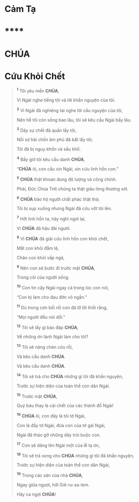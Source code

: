 # Cảm Tạ

# \*\*\*\*

# CHÚA

# Cứu Khỏi Chết

> <sup><b>1</b></sup> Tôi yêu mến **CHÚA**,
>
> Vì Ngài nghe tiếng tôi và lời khẩn nguyện của tôi.
>
> <sup><b>2</b></sup> Vì Ngài đã nghiêng tai nghe lời cầu nguyện của tôi,
>
> Nên hễ tôi còn sống bao lâu, tôi sẽ kêu cầu Ngài bấy lâu.
>
> <sup><b>3</b></sup> Dây sự chết đã quấn lấy tôi,
>
> Nỗi sợ hãi chốn âm phủ đã bắt lấy tôi;
>
> Tôi đã bị nguy khốn và sầu khổ.
>
> <sup><b>4</b></sup> Bấy giờ tôi kêu cầu danh **CHÚA**,
>
> “**CHÚA** ôi, con cầu xin Ngài, xin cứu linh hồn con.”
>
> <sup><b>5</b></sup> **CHÚA** thật khoan dung độ lượng và công chính.
>
> Phải, Đức Chúa Trời chúng ta thật giàu lòng thương xót.
>
> <sup><b>6</b></sup> **CHÚA** bảo hộ người chất phác thật thà;
>
> Tôi bị sụp xuống nhưng Ngài đã cứu vớt tôi lên.
>
> <sup><b>7</b></sup> Hỡi linh hồn ta, hãy nghỉ ngơi lại,
>
> Vì **CHÚA** đã hậu đãi ngươi.
>
> <sup><b>8</b></sup> Vì **CHÚA** đã giải cứu linh hồn con khỏi chết,
>
> Mắt con khỏi đẫm lệ,
>
> Chân con khỏi vấp ngã,
>
> <sup><b>9</b></sup> Nên con sẽ bước đi trước mặt **CHÚA**,
>
> Trong cõi của người sống.
>
> <sup><b>10</b></sup> Con tin cậy Ngài ngay cả trong lúc con nói,
>
> “Con bị làm cho đau đớn vô ngần.”
>
> <sup><b>11</b></sup> Dù trong cơn bối rối con đã lỡ lời thốt rằng,
>
> “Mọi người đều nói dối.”
>
> <sup><b>12</b></sup> Tôi sẽ lấy gì báo đáp **CHÚA**,
>
> Về những ơn lành Ngài làm cho tôi?
>
> <sup><b>13</b></sup> Tôi sẽ nâng chén cứu rỗi,
>
> Và kêu cầu danh **CHÚA**.
>
> Và kêu cầu danh **CHÚA**.
>
> <sup><b>14</b></sup> Tôi sẽ trả cho **CHÚA** những gì tôi đã khấn nguyện,
>
> Trước sự hiện diện của toàn thể con dân Ngài.
>
> <sup><b>15</b></sup> Trước mặt **CHÚA**,
>
> Quý báu thay là cái chết của các thánh đồ Ngài!
>
> <sup><b>16</b></sup> **CHÚA** ôi, con đây là tôi tớ Ngài,
>
> Con là đầy tớ Ngài, đứa con của tớ gái Ngài,
>
> Ngài đã tháo gỡ những dây trói buộc con.
>
> <sup><b>17</b></sup> Con sẽ dâng lên Ngài một của lễ tạ ơn,
>
> <sup><b>18</b></sup> Tôi sẽ trả xong cho **CHÚA** những gì tôi đã khấn nguyện,
>
> Trước sự hiện diện của toàn thể con dân Ngài,
>
> <sup><b>19</b></sup> Trong các sân của nhà **CHÚA**,
>
> Ngay giữa ngươi, hỡi Giê-ru-sa-lem.
>
> Hãy ca ngợi **CHÚA**!
